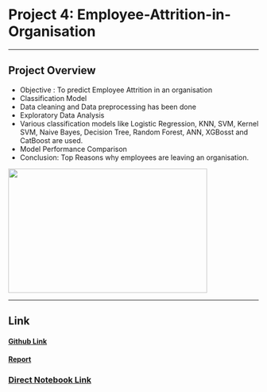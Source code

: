 # Project 4: Employee-Attrition-in-Organisation
---

## Project Overview

- Objective : To predict Employee Attrition in an organisation 
- Classification Model
- Data cleaning and Data preprocessing has been done
- Exploratory Data Analysis
- Various classification models like Logistic Regression, KNN, SVM, Kernel SVM, Naive Bayes, Decision Tree, Random Forest, ANN, XGBosst and CatBoost  are used.
- Model Performance Comparison
- Conclusion: Top Reasons why employees are leaving an organisation.

<img src="https://github.com/SidSolanki28/Sid_Portfolio/raw/master/images/employee-attrition.jpg" width="400" height="250">

---

## Link

#### [Github Link](https://github.com/SidSolanki28/Employee-Attrition-in-Organisation)

#### [Report](https://sidsolanki28.github.io/Employee-Attrition-in-Organisation)

### [Direct Notebook Link](https://nbviewer.jupyter.org/github/SidSolanki28/Employee-Attrition-in-Organisation/blob/master/Employee_Attrition_in_Organisation.ipynb)
